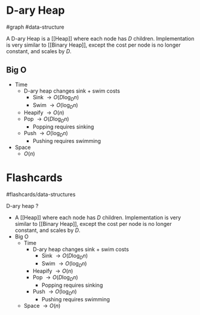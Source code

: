 # D-ary Heap
#graph #data-structure 

A D-ary Heap is a [[Heap]] where each node has $D$ children. Implementation is very similar to [[Binary Heap]], except the cost per node is no longer constant, and scales by $D$.
## Big O
- Time
	- D-ary heap changes sink + swim costs
		- Sink $\to O(D \log_{D} n)$
		- Swim $\to O(\log_{D} n)$
	- Heapify $\to O(n)$
	- Pop $\to O(D \log_{D} n)$
		- Popping requires sinking
	- Push $\to O(\log_{D} n)$
		- Pushing requires swimming
- Space
	- $O(n)$

# Flashcards
#flashcards/data-structures 

D-ary heap
?
- A [[Heap]] where each node has $D$ children. Implementation is very similar to [[Binary Heap]], except the cost per node is no longer constant, and scales by $D$.
- Big O
	- Time
		- D-ary heap changes sink + swim costs
			- Sink $\to O(D \log_{D} n)$
			- Swim $\to O(\log_{D} n)$
		- Heapify $\to O(n)$
		- Pop $\to O(D \log_{D} n)$
			- Popping requires sinking
		- Push $\to O(\log_{D} n)$
			- Pushing requires swimming
	- Space $\to O(n)$
<!--SR:!2025-02-26,17,250-->